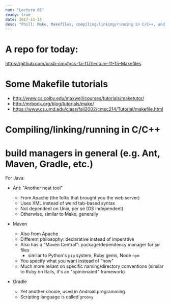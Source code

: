 ```yaml
---
num: "Lecture 05"
ready: true
date: 2017-11-15
desc: "Phill: Make, Makefiles, compiling/linking/running in C/C++, and build managers in general (e.g. Ant, Maven, Gradle, etc.)"
---
```


# A repo for today:

https://github.com/ucsb-cmptgcs-1a-f17/lecture-11-15-Makefiles

# Some Makefile tutorials

* http://www.cs.colby.edu/maxwell/courses/tutorials/maketutor/
* http://mrbook.org/blog/tutorials/make/
* https://www.cs.umd.edu/class/fall2002/cmsc214/Tutorial/makefile.html

# Compiling/linking/running in C/C++

# build managers in general (e.g. Ant, Maven, Gradle, etc.)

For Java:

* Ant: "Another neat tool"
   * From Apache (the folks that brought you the web server)
   * Uses XML instead of weird tab-based syntax
   * Not dependent on Unix, per se (OS independent)
   * Otherwise, similar to Make, generally
   
* Maven
   * Also from Apache
   * Different philosophy: declarative instead of imperative
   * Also has a "Maven Central": package/dependency manager for jar files 
       * similar to Python's `pip` system, Ruby gems, Node `npm`
   * You specify what you want instead of "how"
   * Much more reliant on specific naming/directory conventions (similar to Ruby on Rails, it's an "opinionated" framework)
 
* Gradle
   * Yet another choice, used in Android programming
   * Scripting language is called `groovy`
   
